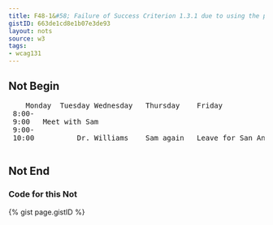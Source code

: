 ```yaml
---
title: F48-1&#58; Failure of Success Criterion 1.3.1 due to using the pre element to markup tabular information
gistID: 663de1cd8e1b07e3de93
layout: nots
source: w3
tags:
- wcag131
---
```


<h2 aria-describedby="{{ page.gistID }}">Not Begin</h2>
<div class="rendered-not">
 <pre>
 	Monday	Tuesday	Wednesday	Thursday	Friday
 8:00-
 9:00	Meet with Sam				
 9:00-
 10:00			Dr. Williams	Sam again	Leave for San Antonio
 </pre>
</div> <!-- rendered-not -->

<h2 aria-describedby="{{ page.gistID }}">Not End</h2>

<h3 aria-describedby="{{ page.gistID }}">Code for this Not</h3>
{% gist page.gistID %}